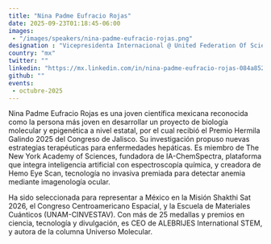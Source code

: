 ```yaml
---
title: "Nina Padme Eufracio Rojas"
date: 2025-09-23T01:18:45-06:00
images: 
 - "/images/speakers/nina-padme-eufracio-rojas.png"
designation : "Vicepresidenta Internacional @ United Federation Of Sciences"
country: "mx"
twitter: ""
linkedin: "https://mx.linkedin.com/in/nina-padme-eufracio-rojas-084a85242"
github: ""
events: 
 - octubre-2025
---
```


Nina Padme Eufracio Rojas es una joven científica mexicana reconocida como la persona más joven en desarrollar un proyecto de biología molecular y epigenética a nivel estatal, por el cual recibió el Premio Hermila Galindo 2025 del Congreso de Jalisco. Su investigación propuso nuevas estrategias terapéuticas para enfermedades hepáticas. Es miembro de The New York Academy of Sciences, fundadora de IA-ChemSpectra, plataforma que integra inteligencia artificial con espectroscopía química, y creadora de Hemo Eye Scan, tecnología no invasiva premiada para detectar anemia mediante imagenología ocular.

Ha sido seleccionada para representar a México en la Misión Shakthi Sat 2026, el Congreso Centroamericano Espacial, y la Escuela de Materiales Cuánticos (UNAM-CINVESTAV). Con más de 25 medallas y premios en ciencia, tecnología y divulgación, es CEO de ALEBRIJES International STEM, y autora de la columna Universo Molecular.